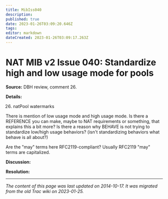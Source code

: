 ```yaml
---
title: MibIss040
description: 
published: true
date: 2023-01-26T03:09:20.646Z
tags: 
editor: markdown
dateCreated: 2023-01-26T03:09:17.263Z
---
```


# NAT MIB v2 Issue 040: Standardize high and low usage mode for pools 
**Source:** DBH review, comment 26.

**Details:**

26) natPool watermarks

There is mention of low usage mode and high usage mode. Is there a REFERENCE you can make, maybe to NAT requirements or something, that explains this a bit more? Is there a reason why BEHAVE is not trying to standardize low/high usage behaviors? (isn't standardizing behaviors what behave is all about?)

Are the "may" terms here RFC2119-compliant? Usually RFC2119 "may" terms are capitalized.

**Discussion:**

**Resolution:**
&nbsp;
&nbsp;
&nbsp;

---

*The content of this page was last updated on 2014-10-17. It was migrated from the old Trac wiki on 2023-01-25.*